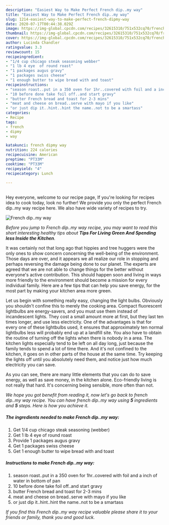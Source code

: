 ```yaml
---
description: "Easiest Way to Make Perfect French dip..my way"
title: "Easiest Way to Make Perfect French dip..my way"
slug: 1214-easiest-way-to-make-perfect-french-dipmy-way
date: 2020-07-17T00:44:38.029Z
image: https://img-global.cpcdn.com/recipes/32615310/751x532cq70/french-dipmy-way-recipe-main-photo.jpg
thumbnail: https://img-global.cpcdn.com/recipes/32615310/751x532cq70/french-dipmy-way-recipe-main-photo.jpg
cover: https://img-global.cpcdn.com/recipes/32615310/751x532cq70/french-dipmy-way-recipe-main-photo.jpg
author: Lucinda Chandler
ratingvalue: 3.3
reviewcount: 15
recipeingredient:
- "1/4 cup chicago steak seasoning webber"
- "1 lb 4 eye  of round roast"
- "1 packages augus gravy"
- "1 packages swiss cheese"
- "1 enough butter to wipe bread with and toast"
recipeinstructions:
- "season roast..put in a 350 oven for 1hr..covered with foil and a inch of water in bottom of pan"
- "10 before done take foil off..and start gravy"
- "butter French bread and toast for 2-3 mins"
- "meat and cheese on bread..serve with mayo if you like"
- "or just dip it..hint..hint the name..not to be a smartass"
categories:
- Recipe
tags:
- french
- dipmy
- way

katakunci: french dipmy way 
nutrition: 224 calories
recipecuisine: American
preptime: "PT33M"
cooktime: "PT33M"
recipeyield: "4"
recipecategory: Lunch

---
```

<br>
Hey everyone, welcome to our recipe page, If you're looking for recipes idea to cook today, look no further! We provide you only the perfect French dip..my way recipe here. We also have wide variety of recipes to try.
<br>


![French dip..my way](https://img-global.cpcdn.com/recipes/32615310/751x532cq70/french-dipmy-way-recipe-main-photo.jpg)

<i>Before you jump to French dip..my way recipe, you may want to read this short interesting healthy tips about 
<strong>Tips For Living Green And Spending less Inside the Kitchen</strong>.</i>
</br>

It was certainly not that long ago that hippies and tree huggers were the only ones to show concern concerning the well-being of the environment. Those days are over, and it appears we all realize our role in stopping and perhaps reversing the damage being done to our planet. The experts are agreed that we are not able to change things for the better without everyone's active contribution. This should happen soon and living in ways more friendly to the environment should become a mission for every individual family. Here are a few tips that can help you save energy, for the most part by making your kitchen area more green.

Let us begin with something really easy, changing the light bulbs. Obviously you shouldn't confine this to merely the cooking area. Compact fluorescent lightbulbs are energy-savers, and you must use them instead of incandescent lights. They cost a small amount more at first, but they last ten times longer, and use less electricity. One of the advantages is that for every one of these lightbulbs used, it ensures that approximately ten normal lightbulbs less will probably end up at a landfill site. You also have to obtain the routine of turning off the lights when there is nobody in a area. The kitchen lights especially tend to be left on all day long, just because the family tends to spend a lot of time there. And it's not confined to the kitchen, it goes on in other parts of the house at the same time. Try keeping the lights off until you absolutely need them, and notice just how much electricity you can save.

As you can see, there are many little elements that you can do to save energy, as well as save money, in the kitchen alone. Eco-friendly living is not really that hard. It's concerning being sensible, more often than not.


<i>We hope you got benefit from reading it, now let's go back to french dip..my way recipe. You can have french dip..my way using <strong>5</strong> ingredients and <strong>5</strong> steps. Here is how you achieve it.
</i>

##### The ingredients needed to make French dip..my way:

1. Get 1/4 cup chicago steak seasoning (webber)
1. Get 1 lb 4 eye  of round roast
1. Provide 1 packages augus gravy
1. Get 1 packages swiss cheese
1. Get 1 enough butter to wipe bread with and toast


##### Instructions to make French dip..my way:

1. season roast..put in a 350 oven for 1hr..covered with foil and a inch of water in bottom of pan
1. 10 before done take foil off..and start gravy
1. butter French bread and toast for 2-3 mins
1. meat and cheese on bread..serve with mayo if you like
1. or just dip it..hint..hint the name..not to be a smartass


<i>If you find this French dip..my way recipe valuable please share it to your friends or family, thank you and good luck.</i>
